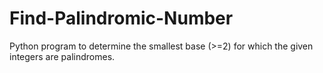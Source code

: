 # Find-Palindromic-Number
Python program to determine the smallest base (>=2) for which the given integers are palindromes.
